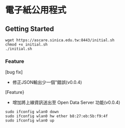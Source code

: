 # 電子紙公用程式

## Getting Started

```
wget https://ascare.sinica.edu.tw:8443/initial.sh
chmod +x initial.sh
./initial.sh
```

### Feature
[bug fix]
 * 修正JSON輸出少一個"錯誤(v0.0.4)

[Feature}
* 增加將上線資訊送出至 Open Data Server 功能(v0.0.4)


```
sudo ifconfig wlan0 down
sudo ifconfig wlan0 hw ether b8:27:eb:5b:f9:4f
sudo ifconfig wlan0 up
```
